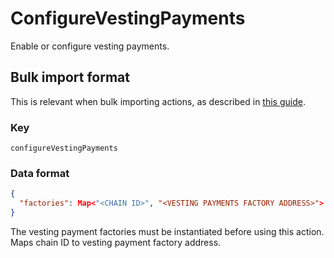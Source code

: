 # ConfigureVestingPayments

Enable or configure vesting payments.

## Bulk import format

This is relevant when bulk importing actions, as described in [this
guide](https://github.com/DA0-DA0/dao-dao-ui/wiki/Bulk-importing-actions).

### Key

`configureVestingPayments`

### Data format

```json
{
  "factories": Map<"<CHAIN ID>", "<VESTING PAYMENTS FACTORY ADDRESS>">
}
```

The vesting payment factories must be instantiated before using this action.
Maps chain ID to vesting payment factory address.
